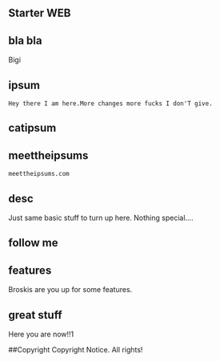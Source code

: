 ## Starter WEB

## bla bla
Bigi

## ipsum 
	Hey there I am here.More changes more fucks I don'T give.
## catipsum

## meettheipsums
	meettheipsums.com
## desc
Just same basic stuff to turn up here. Nothing special....

## follow me 

## features
Broskis are you up for some features.


## great stuff 
Here you are now!!1

##Copyright
Copyright Notice. All rights!